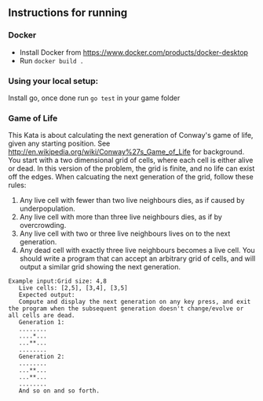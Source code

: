 ## Instructions for running

### Docker 
- Install Docker from https://www.docker.com/products/docker-desktop
- Run `docker build .`

### Using your local setup: 
Install go, once done run `go test` in your game folder

### Game of Life
This Kata is about calculating the next generation of Conway's game of life, given any starting position. See http://en.wikipedia.org/wiki/Conway%27s_Game_of_Life for background.
You start with a two dimensional grid of cells, where each cell is either alive or dead. In this version of the problem, the grid is finite, and no life can exist off the edges. When calcuating the next generation of the grid, follow these rules:
1. Any live cell with fewer than two live neighbours dies, as if caused by underpopulation.
2. Any live cell with more than three live neighbours dies, as if by overcrowding.
3. Any live cell with two or three live neighbours lives on to the next generation.
4. Any dead cell with exactly three live neighbours becomes a live cell.
   You should write a program that can accept an arbitrary grid of cells, and will output a similar grid showing the next generation.

```
Example input:Grid size: 4,8
   Live cells: [2,5], [3,4], [3,5]
   Expected output:
   Compute and display the next generation on any key press, and exit the program when the subsequent generation doesn't change/evolve or all cells are dead. 
   Generation 1:
   ........
   ....*...
   ...**...
   ........
   Generation 2:
   ........
   ...**...
   ...**...
   ........
   And so on and so forth.
```
